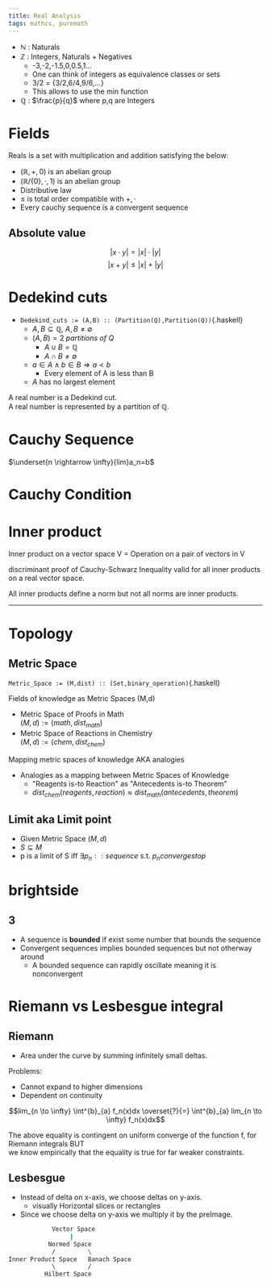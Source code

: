 ```yaml
---
title: Real Analysis
tags: mathcs, puremath
---
```


* $\mathbb{N}$ : Naturals
* $\mathbb{Z}$ : Integers, Naturals + Negatives 
  * -3,-2,-1.5,0,0.5,1...
  * One can think of integers as equivalence classes or sets
  * 3/2 = {3/2,6/4,9/6,...}
  * This allows to use the min function
* $\mathbb{Q}$ : $\frac{p}{q}$ where p,q are Integers

# Fields 

Reals is a set with multiplication and addition satisfying the below:

* $(\mathbb{R}, +, 0)$ is an abelian group
* $(\mathbb{R}/\{0\}, \cdot, 1)$ is an abelian group
* Distributive law
* $\leq$ is  total order compatible with $+, \cdot$
* Every cauchy sequence is a convergent sequence

## Absolute value

$$ \lvert x \cdot y \rvert = \lvert x \rvert \cdot \lvert y \rvert $$
$$ \lvert x + y \rvert \leq \lvert x \rvert + \lvert y \rvert $$


# Dedekind cuts

* `Dedekind_cuts := (A,B) :: (Partition(Q),Partition(Q))`{.haskell}
  * $A,B \subseteq \mathbb{Q},\ A,B \neq \emptyset$
  * $(A,B) = 2\ partitions\ of\ Q$ 
    * $A \cup B = \mathbb{Q}$
    * $A \cap B \neq \emptyset$
  * $a \in A \land b \in B \Rightarrow a \lt b$
    * Every element of A is less than B
  * $A$ has no largest element

A real number is a Dedekind cut.  
A real number is represented by a partition of $\mathbb{Q}$.


# Cauchy Sequence

$\underset{n \rightarrow \infty}{lim}a_n=b$


# Cauchy Condition



# Inner product

Inner product on a vector space V = Operation on a pair of vectors in V

discriminant proof of Cauchy-Schwarz Inequality valid for all inner products on a real vector space.

All inner products define a norm but not all norms are inner products.

---

# Topology

## Metric Space

`Metric_Space := (M,dist) :: (Set,binary_operation)`{.haskell}


Fields of knowledge as Metric Spaces (M,d)

* Metric Space of Proofs in Math  
$(M,d) := (math,dist_{math})$
* Metric Space of Reactions in Chemistry  
$(M,d) := (chem,dist_{chem})$

Mapping metric spaces of knowledge AKA analogies  

* Analogies as a mapping between Metric Spaces of Knowledge
  * "Reagents is-to Reaction" as "Antecedents is-to Theorem"
  * $dist_{chem}(reagents,reaction) \approx dist_{math}(antecedents,theorem)$

    

## Limit aka Limit point

* Given Metric Space $(M,d)$
* $S \subseteq M$
* p is a limit of S iff $\exists p_n :: sequence$ s.t. $p_n converges to p$
    


# brightside

## 3

* A sequence is **bounded** if exist some number that bounds the sequence
* Convergent sequences implies bounded sequences but not otherway around
  * A bounded sequence can rapidly oscillate meaning it is nonconvergent



# Riemann vs Lesbesgue integral

## Riemann

* Area under the curve by summing infinitely small deltas.

Problems:

* Cannot expand to higher dimensions
* Dependent on continuity

$$lim_{n \to \infty} \int^{b}_{a} f_n(x)dx \overset{?}{=} \int^{b}_{a} lim_{n \to \infty} f_n(x)dx$$

The above equality is contingent on uniform converge of the function f, for Riemann integrals BUT  
we know empirically that the equality is true for far weaker constraints.  

## Lesbesgue

* Instead of delta on x-axis, we choose deltas on y-axis. 
  * visually Horizontal slices or rectangles
* Since we choose delta on y-axis we multiply it by the preImage.


```bash
            Vector Space
                 |
           Normed Space
            /         \
Inner Product Space   Banach Space
            \         /               
          Hilbert Space
```